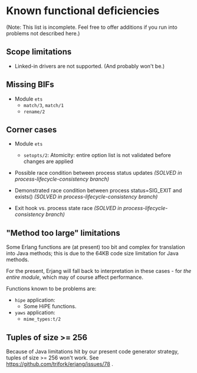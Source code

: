 Known functional deficiencies
=============================

(Note: This list is incomplete. Feel free to offer additions if you run into problems not described here.)

Scope limitations
-----------------

- Linked-in drivers are not supported. (And probably won't be.)

Missing BIFs
------------

-  Module `ets`
   - `match/3`, `match/1`
   - `rename/2`

Corner cases
------------

-  Module `ets`
   - `setopts/2`: Atomicity: entire option list is not validated before changes are applied

- Possible race condition between process status updates
  _(SOLVED in process-lifecycle-consistency branch)_
- Demonstrated race condition between process status=SIG_EXIT and exists()
  _(SOLVED in process-lifecycle-consistency branch)_
- Exit hook vs. process state race
  _(SOLVED in process-lifecycle-consistency branch)_

"Method too large" limitations
------------------------------

Some Erlang functions are (at present) too bit and complex for
translation into Java methods; this is due to the 64KB code size
limitation for Java methods.

For the present, Erjang will fall back to interpretation in these cases - for _the entire module_, which may of course affect performance.

Functions known to be problems are:

- `hipe` application:
  - Some HiPE functions.
- `yaws` application:
  - `mime_types:t/2`

Tuples of size >= 256
---------------------

Because of Java limitations hit by our present code generator strategy,
tuples of size >= 256 won't work.
See https://github.com/trifork/erjang/issues/78 .
